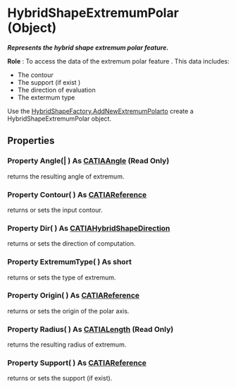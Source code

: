 # HybridShapeExtremumPolar (Object)

**_Represents the hybrid shape extremum polar feature._**

**Role** : To access the data of the extremum polar feature . This data includes:

  * The contour
  * The support (if exist )
  * The direction of evaluation
  * The extermum type

Use the [HybridShapeFactory.AddNewExtremumPolarto](../GSMInterfaces/interface_HybridShapeFactory_68680.htm#AddNewExtremumPolarto) create a HybridShapeExtremumPolar object.

## Properties

### Property **Angle**(| ) As [CATIAAngle](../KnowledgeInterfaces/interface_Angle_5497.md) (Read Only)

   returns the resulting angle of extremum.  
### Property **Contour**( ) As [CATIAReference](../InfInterfaces/interface_Reference_17481.md)

   returns or sets the input contour.  
### Property **Dir**( ) As [CATIAHybridShapeDirection](../GSMInterfaces/interface_HybridShapeDirection_84226.md)

   returns or sets the direction of computation.  
### Property **ExtremumType**( ) As short

   returns or sets the type of extremum.  
### Property **Origin**( ) As [CATIAReference](../InfInterfaces/interface_Reference_17481.md)

   returns or sets the origin of the polar axis.  
### Property **Radius**( ) As [CATIALength](../KnowledgeInterfaces/interface_Length_8108.md) (Read Only)

   returns the resulting radius of extremum.  
### Property **Support**( ) As [CATIAReference](../InfInterfaces/interface_Reference_17481.md)

   returns or sets the support (if exist).